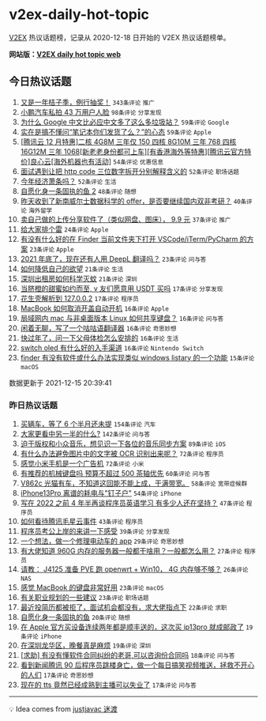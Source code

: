 # v2ex-daily-hot-topic

[V2EX](https://www.v2ex.com/) 热议话题榜，记录从 2020-12-18 日开始的 V2EX 热议话题榜单。

**网站版：[V2EX daily hot topic web](https://boojack.github.io/v2ex-daily-hot-topic-web/)**

## 今日热议话题

<!-- TODAY BEGIN -->

1. [又是一年桔子季，例行抽奖！](https://www.v2ex.com/t/822298) `343条评论` `推广`
1. [小鹏汽车私拍 43 万用户人脸](https://www.v2ex.com/t/822279) `98条评论` `分享发现`
1. [为什么 Google 中文比必应中文多了这么多垃圾站？](https://www.v2ex.com/t/822308) `59条评论` `Google`
1. [实在是搞不懂问“笔记本你们发货了么？”的心态](https://www.v2ex.com/t/822386) `59条评论` `Apple`
1. [[腾讯云 12 月特惠]二核 4G8M 三年仅 150 四核 8G10M 三年 768 四核 16G12M 三年 1068[新老老身份都可上车][有香港海外等特惠][腾讯云官方特价]良心云[海外机器也有活动]](https://www.v2ex.com/t/822285) `54条评论` `优惠信息`
1. [面试遇到让把 http code 三位数字拆开分别解释含义的](https://www.v2ex.com/t/822290) `52条评论` `职场话题`
1. [今年经济萧条吗？](https://www.v2ex.com/t/822322) `52条评论` `生活`
1. [自愿化身一条固执的鱼 2](https://www.v2ex.com/t/822277) `48条评论` `随想`
1. [昨天收到了新南威尔士数据科学的 offer，是否要继续国内双非考研？](https://www.v2ex.com/t/822356) `40条评论` `海外留学`
1. [卖自己做的上传分享软件了（类似网盘、图床）， 9.9 元](https://www.v2ex.com/t/822331) `37条评论` `推广`
1. [给大家排个雷](https://www.v2ex.com/t/822344) `24条评论` `Apple`
1. [有没有什么好的在 Finder 当前文件夹下打开 VSCode/iTerm/PyCharm 的方案](https://www.v2ex.com/t/822413) `23条评论` `Apple`
1. [2021 年底了，现在还有人用 DeepL 翻译吗？](https://www.v2ex.com/t/822389) `23条评论` `问与答`
1. [如何降低自己的欲望](https://www.v2ex.com/t/822478) `21条评论` `生活`
1. [深圳出租房如何科学灭蚊](https://www.v2ex.com/t/822415) `21条评论` `深圳`
1. [当脐橙的甜蜜如约而至, v 友们愿意用 USDT 买吗](https://www.v2ex.com/t/822345) `17条评论` `分享发现`
1. [花生壳解析到 127.0.0.2](https://www.v2ex.com/t/822341) `17条评论` `程序员`
1. [MacBook 如何取消开盖自动开机](https://www.v2ex.com/t/822390) `16条评论` `Apple`
1. [局域网内 mac 与非桌面版本 Linux 如何共享键盘？](https://www.v2ex.com/t/822367) `16条评论` `问与答`
1. [闲着无聊，写了一个咕咕语翻译器](https://www.v2ex.com/t/822359) `16条评论` `奇思妙想`
1. [快过年了，问一下父母体检怎么安排的](https://www.v2ex.com/t/822288) `16条评论` `生活`
1. [switch oled 有什么好的入手渠道](https://www.v2ex.com/t/822272) `16条评论` `Nintendo Switch`
1. [finder 有没有软件或什么办法实现类似 windows listary 的一个功能](https://www.v2ex.com/t/822422) `15条评论` `macOS`

数据更新于 2021-12-15 20:39:41

<!-- TODAY END -->

### 昨日热议话题

<!-- YESTERDAY BEGIN -->

1. [买辆车，等了 6 个半月还未提](https://www.v2ex.com/t/822035) `154条评论` `汽车`
1. [大家更看中另一半的什么?](https://www.v2ex.com/t/822017) `142条评论` `问与答`
1. [迫于版权和小众音乐，想见识一下各位的音乐同步方案](https://www.v2ex.com/t/822025) `89条评论` `iOS`
1. [有什么办法避免图片中的文字被 OCR 识别出来呢？](https://www.v2ex.com/t/822041) `72条评论` `程序员`
1. [感觉小米手机是一个广告机](https://www.v2ex.com/t/822136) `72条评论` `小米`
1. [有推荐的机械键盘吗 预算不超过 500 茶轴优先](https://www.v2ex.com/t/822081) `60条评论` `问与答`
1. [V862c 光猫有车，不知道这回能不能上成，干满带宽。](https://www.v2ex.com/t/822073) `58条评论` `宽带症候群`
1. [iPhone13Pro 离谱的耗电与"钉子户"](https://www.v2ex.com/t/822043) `54条评论` `iPhone`
1. [写在 2022 之前 4 年半再谈程序员英语学习 有多少人还在坚持？](https://www.v2ex.com/t/822022) `47条评论` `程序员`
1. [如何看待腾讯毛星云事件](https://www.v2ex.com/t/822235) `43条评论` `程序员`
1. [程序员考公上岸的来讲一下感受](https://www.v2ex.com/t/822220) `39条评论` `分享发现`
1. [一个想法，做一个修理电动车的 app](https://www.v2ex.com/t/822018) `29条评论` `奇思妙想`
1. [有大佬知道 960G 内存的服务器一般都干啥用？一般都怎么用？](https://www.v2ex.com/t/822225) `27条评论` `程序员`
1. [请教： J4125 准备 PVE 跑 openwrt + Win10， 4G 内存够不够？](https://www.v2ex.com/t/822208) `26条评论` `NAS`
1. [感觉 MacBook 的键盘非常好用](https://www.v2ex.com/t/822093) `23条评论` `macOS`
1. [有关职业规划的一些建议](https://www.v2ex.com/t/822015) `23条评论` `职场话题`
1. [最近投简历都被拒了，面试机会都没有，求大佬指点下](https://www.v2ex.com/t/822127) `22条评论` `求职`
1. [自愿化身一条固执的鱼](https://www.v2ex.com/t/822091) `20条评论` `随想`
1. [在 Apple 官方买设备连续两年都是顺丰送的，这次买 ip13pro 就成邮政了](https://www.v2ex.com/t/822121) `19条评论` `iPhone`
1. [在深圳龙华区，晚餐真是麻烦](https://www.v2ex.com/t/822028) `19条评论` `深圳`
1. [[求助] 有没有懂软件合同纠纷的老哥,可以咨询份合同吗](https://www.v2ex.com/t/822132) `18条评论` `问与答`
1. [看到新闻腾讯 90 后程序员跳楼身亡，做一个每日搞笑视频推送，拯救不开心的人们](https://www.v2ex.com/t/822243) `17条评论` `奇思妙想`
1. [现在的 tts 竟然已经成熟到主播可以失业了](https://www.v2ex.com/t/822163) `17条评论` `问与答`

<!-- YESTERDAY END -->

---

💡 Idea comes from [justjavac 迷渡](https://github.com/justjavac/)
